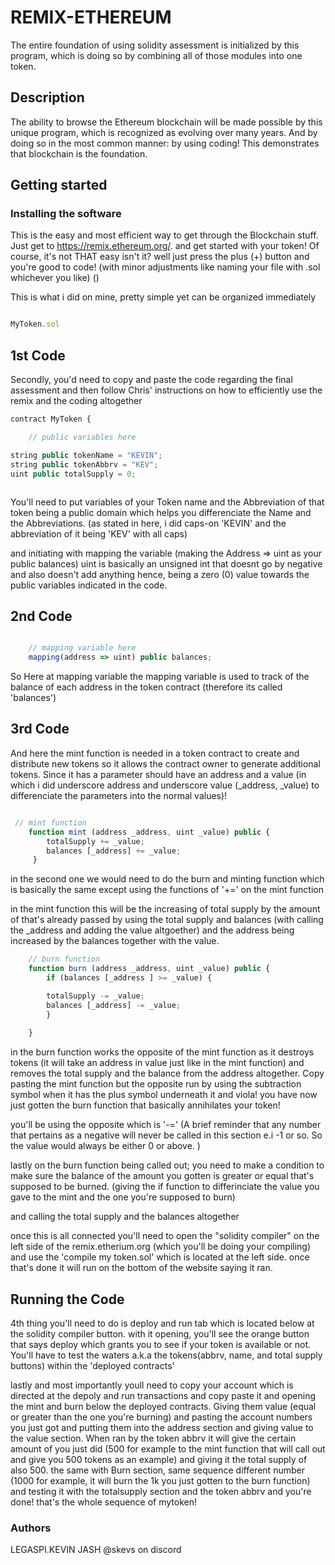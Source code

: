 # REMIX-ETHEREUM

The entire foundation of using solidity assessment is initialized by this program, which is doing so by combining all of those modules into one token.

## Description
The ability to browse the Ethereum blockchain will be made possible by this unique program, which is recognized as evolving over many years. And by doing so in the most common manner: by using coding! This demonstrates that blockchain is the foundation.


## Getting started
 ### Installing the software
   This is the easy and most efficient way to get through the Blockchain stuff. Just get to https://remix.ethereum.org/. and get started with your token! Of course, it's not THAT easy isn't it? well just press the plus (+) button and you're good to code! (with minor adjustments like naming your file with .sol whichever you like) ()

   This is what i did on mine, pretty simple yet can be organized immediately
```javascript

MyToken.sol

   ```

## 1st Code
  Secondly, you'd need to copy and paste the code regarding the final assessment and then follow Chris' instructions on how to efficiently use the remix and the coding altogether
```javascript
contract MyToken {

    // public variables here

string public tokenName = "KEVIN";
string public tokenAbbrv = "KEV";
uint public totalSupply = 0;



```

You'll need to put variables of your Token name and the Abbreviation of that token being a public domain which helps you differenciate the Name and the Abbreviations. (as stated in here, i did caps-on 'KEVIN' and the abbreviation of it being 'KEV' with all caps) 

and initiating with mapping the variable (making the Address => uint as your public balances) 
uint is basically an unsigned int that doesnt go by negative and also doesn't add anything hence, being a zero (0) value towards the public variables indicated in the code.
## 2nd Code


```javascript

    // mapping variable here
    mapping(address => uint) public balances;

```
So Here at mapping variable the mapping variable is used to track of the balance of each address in the token contract
(therefore its called 'balances')

## 3rd Code

And here the mint function is needed in a token contract to create and distribute new tokens so it allows the contract owner to generate additional tokens. Since it has a parameter should have an address and a value (in which i did underscore address and underscore value (_address, _value) to differenciate the parameters into the normal values)!

```javascript

 // mint function
    function mint (address _address, uint _value) public {
        totalSupply += _value;
        balances [_address] += _value;
     }
```
in the second one we would need to do the burn and minting function which is basically the same except using the functions of  '+=' on the mint function 

in the mint function this will be the increasing of total supply by the amount of that's already passed by using the total supply and balances (with calling the _address and adding the value altgoether) and the address being increased by the balances together with the value. 



```javascript
    // burn function
    function burn (address _address, uint _value) public {
        if (balances [_address ] >= _value) {

        totalSupply -= _value;
        balances [_address] -= _value;
        }
        
    }

```

in the burn function works the opposite of the mint function as it destroys tokens (it will take an address in value just like in the mint function) and removes the total supply and the balance from the address altogether. Copy pasting the mint function but the opposite run by using the subtraction symbol when it has the plus symbol underneath it and viola! you have now just gotten the burn function that basically annihilates your token!

you'll be using the opposite which is '-=' (A brief reminder that any number that pertains as a negative will never be called in this section e.i -1 or so. So the value would always be either 0 or above. )

lastly on the burn function being called out; you need to make a condition to make sure the balance of the amount you gotten is greater or equal that's supposed to be burned.
(giving the if function to differinciate the value you gave to the mint and the one you're supposed to burn)

and calling the total supply and the balances altogether

once this is all connected you'll need to open the "solidity compiler" on the left side of the remix.etherium.org (which you'll be doing your compiling) and use the 'compile my token.sol' which is located at the left side. once that's done it will run on the bottom of the website saying it ran. 


## Running the Code


4th thing you'll need to do is deploy and run tab which is located below at the solidity compiler button. with it opening, you'll see the orange button that says deploy which grants you to see if your token is available or not. You'll have to test the waters a.k.a the tokens(abbrv, name, and total supply buttons) within the 'deployed contracts'

lastly and most importantly youll need to copy your account which is directed at the depoly and run transactions and copy paste it and opening the mint and burn below the deployed contracts. Giving them value (equal or greater than the one you're burning) and pasting the account numbers you just got and putting them into the address section and giving value to the value section. When ran by the token abbrv it will give the certain amount of you just did (500 for example to the mint function that will call out and give you 500 tokens as an example) and giving it the total supply of also 500. the same with Burn section, same sequence different number (1000 for example, it will burn the 1k you just gotten to the burn function) and testing it with the totalsupply section and the token abbrv and you're done! that's the whole sequence of mytoken! 

 ### Authors
   LEGASPI.KEVIN JASH
   @skevs on discord
